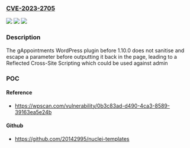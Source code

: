 ### [CVE-2023-2705](https://cve.mitre.org/cgi-bin/cvename.cgi?name=CVE-2023-2705)
![](https://img.shields.io/static/v1?label=Product&message=gAppointments&color=blue)
![](https://img.shields.io/static/v1?label=Version&message=0%3C%201.10.0%20&color=brighgreen)
![](https://img.shields.io/static/v1?label=Vulnerability&message=CWE-79%20Cross-Site%20Scripting%20(XSS)&color=brighgreen)

### Description

The gAppointments WordPress plugin before 1.10.0 does not sanitise and escape a parameter before outputting it back in the page, leading to a Reflected Cross-Site Scripting which could be used against admin

### POC

#### Reference
- https://wpscan.com/vulnerability/0b3c83ad-d490-4ca3-8589-39163ea5e24b

#### Github
- https://github.com/20142995/nuclei-templates

